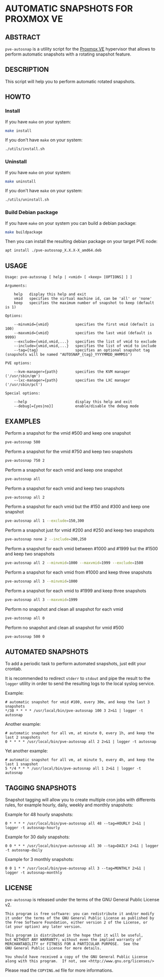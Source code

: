 # AUTOMATIC SNAPSHOTS FOR PROXMOX VE

## ABSTRACT

`pve-autosnap` is a utility script for the [Proxmox VE](https://www.proxmox.com) hypervisor that allows to perform automatic snapshots with a rotating snapshot feature.

## DESCRIPTION

This script will help you to perform automatic rotated snapshots.

## HOWTO

### Install

If you have `make` on your system:

```bash
make install
```

If you don't have `make` on your system:

```bash
./utils/install.sh
```

### Uninstall

If you have `make` on your system:

```bash
make uninstall
```

If you don't have `make` on your system:

```bash
./utils/uninstall.sh
```

### Build Debian package

If you have `make` on your system you can build a debian package:

```bash
make buildpackage
```

Then you can install the resulting debian package on your target PVE node:

```bash
apt install ./pve-autosnap_X.X.X-X_amd64.deb
```

## USAGE

```
Usage: pve-autosnap [ help | <vmid> [ <keep> [OPTIONS] ] ]

Arguments:

    help   display this help and exit
    vmid   specifies the virtual machine id, can be 'all' or 'none'
    keep   specifies the maximum number of snapshot to keep (default is 1)

Options:

    --minvmid={vmid}            specifies the first vmid (default is 100)
    --maxvmid={vmid}            specifies the last vmid (default is 9999)
    --exclude={vmid,vmid,...}   specifies the list of vmid to exclude
    --include={vmid,vmid,...}   specifies the list of vmid to include
    --tag={tag}                 specifies an optional snapshot tag (snapshots will be named "AUTOSNAP_{tag}_YYYYMMDD_HHMMSS")

PVE options:

    --kvm-manager={path}        specifies the KVM manager ('/usr/sbin/qm')
    --lxc-manager={path}        specifies the LXC manager ('/usr/sbin/pct')

Special options:

    --help                      display this help and exit
    --debug[={yes|no}]          enable/disable the debug mode
```

## EXAMPLES

Perform a snapshot for the vmid #500 and keep one snapshot

```bash
pve-autosnap 500
```

Perform a snapshot for the vmid #750 and keep two snapshots

```bash
pve-autosnap 750 2
```

Perform a snapshot for each vmid and keep one snapshot

```bash
pve-autosnap all
```

Perform a snapshot for each vmid and keep two snapshots

```bash
pve-autosnap all 2
```

Perform a snapshot for each vmid but the #150 and #300 and keep one snapshot

```bash
pve-autosnap all 1 --exclude=150,300
```

Perform a snapshot just for vmid #200 and #250 and keep two snapshots

```bash
pve-autosnap none 2 --include=200,250
```

Perform a snapshot for each vmid between #1000 and #1999 but the #1500 and keep two snapshots

```bash
pve-autosnap all 2 --minvmid=1000 --maxvmid=1999 --exclude=1500
```

Perform a snapshot for each vmid from #1000 and keep three snapshots

```bash
pve-autosnap all 3 --minvmid=1000
```

Perform a snapshot for each vmid to #1999 and keep three snapshots

```bash
pve-autosnap all 3 --maxvmid=1999
```

Perform no snapshot and clean all snapshot for each vmid

```bash
pve-autosnap all 0
```

Perform no snapshot and clean all snapshot for vmid #500

```bash
pve-autosnap 500 0
```

## AUTOMATED SNAPSHOTS

To add a periodic task to perform automated snapshots, just edit your crontab.

It is recommended to redirect `stderr` to `stdout` and pipe the result to the
`logger` utility in order to send the resulting logs to the local syslog service.

Example:

```crontab
# automatic snapshot for vmid #100, every 30m, and keep the last 3 snapshots
*/30 * * * * /usr/local/bin/pve-autosnap 100 3 2>&1 | logger -t autosnap
```

Another example:

```crontab
# automatic snapshot for all vm, at minute 0, every 1h, and keep the last 2 snapshots
0 * * * * /usr/local/bin/pve-autosnap all 2 2>&1 | logger -t autosnap
```

Yet another example:

```crontab
# automatic snapshot for all vm, at minute 5, every 4h, and keep the last 1 snapshot
5 */4 * * * /usr/local/bin/pve-autosnap all 1 2>&1 | logger -t autosnap
```

## TAGGING SNAPSHOTS

Snapshot tagging will allow you to create multiple cron jobs with differents rules, for example hourly, daily, weekly and monthly snapshots:

Example for 48 hourly snapshots:

```crontab
0 * * * * /usr/local/bin/pve-autosnap all 48 --tag=HOURLY 2>&1 | logger -t autosnap-hourly
```

Example for 30 daily snapshots:

```crontab
0 0 * * * /usr/local/bin/pve-autosnap all 30 --tag=DAILY 2>&1 | logger -t autosnap-daily
```

Example for 3 monthly snapshots:

```crontab
0 0 1 * * /usr/local/bin/pve-autosnap all 3 --tag=MONTHLY 2>&1 | logger -t autosnap-monthly
```

## LICENSE

`pve-autosnap` is released under the terms of the GNU General Public License v2.

```
This program is free software: you can redistribute it and/or modify
it under the terms of the GNU General Public License as published by
the Free Software Foundation, either version 2 of the License, or
(at your option) any later version.

This program is distributed in the hope that it will be useful,
but WITHOUT ANY WARRANTY; without even the implied warranty of
MERCHANTABILITY or FITNESS FOR A PARTICULAR PURPOSE.  See the
GNU General Public License for more details.

You should have received a copy of the GNU General Public License
along with this program.  If not, see <http://www.gnu.org/licenses/>
```

Please read the `COPYING.md` file for more informations.
